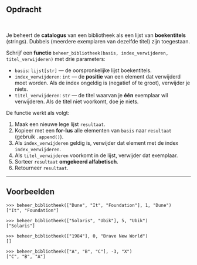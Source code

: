 ## Opdracht
<br>

Je beheert de **catalogus** van een bibliotheek als een lijst van **boekentitels** (strings). Dubbels (meerdere exemplaren van dezelfde titel) zijn toegestaan.

Schrijf een **functie** `beheer_bibliotheek(basis, index_verwijderen, titel_verwijderen)` met drie parameters:

- `basis`: `lijst[str]` — de oorspronkelijke lijst boekentitels.  
- `index_verwijderen`: `int` — de **positie** van een element dat verwijderd moet worden. Als de index ongeldig is (negatief of te groot), verwijder je niets.  
- `titel_verwijderen`: `str` — de titel waarvan je **één** exemplaar wil verwijderen. Als de titel niet voorkomt, doe je niets.  

De functie werkt als volgt:

1. Maak een nieuwe lege lijst `resultaat`.  
2. Kopieer met een **for-lus** alle elementen van `basis` naar `resultaat` (gebruik `.append()`).  
3. Als `index_verwijderen` geldig is, verwijder dat element met de index `index_verwijderen`.  
4. Als `titel_verwijderen` voorkomt in de lijst, verwijder dat exemplaar.  
5. Sorteer `resultaat` **omgekeerd alfabetisch**.  
6. Retourneer `resultaat`.  

---

## Voorbeelden

    >>> beheer_bibliotheek(["Dune", "It", "Foundation"], 1, "Dune")
    ["It", "Foundation"]

    >>> beheer_bibliotheek(["Solaris", "Ubik"], 5, "Ubik")
    ["Solaris"]

    >>> beheer_bibliotheek(["1984"], 0, "Brave New World")
    []

    >>> beheer_bibliotheek(["A", "B", "C"], -3, "X")
    ["C", "B", "A"]
